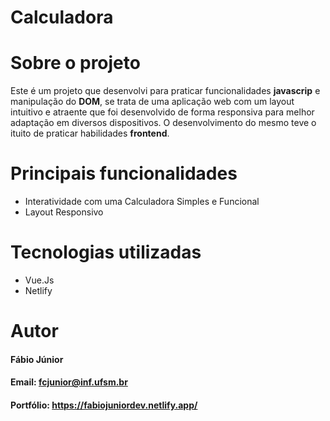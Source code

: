 # Calculadora
# Sobre o projeto
Este é um projeto que desenvolvi para praticar funcionalidades **javascrip** e manipulação do **DOM**, se trata de uma aplicação web com um layout intuitivo e atraente que foi desenvolvido de forma responsiva para melhor adaptação em diversos dispositivos. O desenvolvimento do mesmo teve o ituito de praticar habilidades **frontend**.

# Principais funcionalidades 
* Interatividade com uma Calculadora Simples e Funcional
* Layout Responsivo

# Tecnologias utilizadas
* Vue.Js
* Netlify
  
# Autor
#### Fábio Júnior
#### Email: fcjunior@inf.ufsm.br
#### Portfólio: https://fabiojuniordev.netlify.app/
